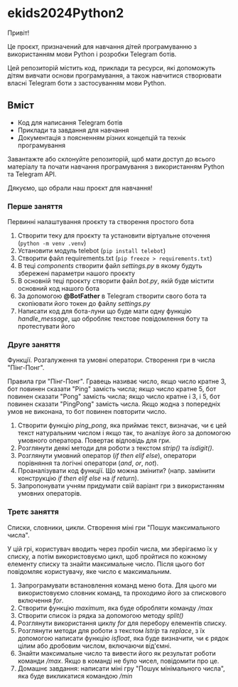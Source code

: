 # ekids2024Python2
Привіт!

Це проєкт, призначений для навчання дітей програмуванню з використанням мови
Python і розробки Telegram ботів.

Цей репозиторій містить код, приклади та ресурси, які допоможуть дітям
вивчати основи програмування, а також навчитися створювати власні Telegram боти
з застосуванням мови Python.

## Вміст
* Код для написання Telegram ботів
* Приклади та завдання для навчання
* Документація з поясненням різних концепцій та технік програмування

Завантажте або склонуйте репозиторій, щоб мати доступ до всього матеріалу
та почати навчання програмування з використанням Python та Telegram API.

Дякуємо, що обрали наш проєкт для навчання!

### Перше заняття
Первинні налаштування проєкту та створення простого бота
1. Створити теку для проєкту та установити віртуальне оточення
(`python -m venv .venv`)
2. Установити модуль telebot (`pip install telebot`)
3. Створити файл requirements.txt (`pip freeze > requirements.txt`)
4. В теці *components* створити файл *settings.py* в якому будуть
збережені параметри нашого проєкту
5. В основній теці проєкту створити файл *bot.py*, якій буде містити основний 
код нашого бота
6. За допомогою **@BotFather** в Telegram створити свого бота та скопіювати
його токен до файлу *settings.py*
7. Написати код для бота-луни що буде мати одну функцію *handle_message*,
що обробляє текстове повідомлення боту та протестувати його

### Друге заняття
Функції. Розгалуження та умовні оператори. Створення гри в числа "Пінг-Понг".

Правила гри "Пінг-Понг". Гравець називає число, якщо число кратне 3,
бот повинен сказати "Ping" замість числа; якщо число кратне 5,
бот повинен сказати "Pong" замість числа; якщо число кратне і 3, і 5,
бот повинен сказати "PingPong" замість числа. Якщо жодна з попередніх
умов не виконана, то бот повинен повторити число.

1. Створити функцію *ping_pong*, яка приймає текст, визначає, чи
є цей текст натуральним числом і якщо так, то аналізує його за допомогою
умовного оператора. Повертає відповідь для гри.
2. Розглянути деякі методи для роботи з текстом *strip()* та *isdigit()*.
3. Розглянути умовний оператор (*if then elif else*), оператори порівняння
та логічні оператори (*and*, *or*, *not*).
4. Проаналізувати код функції. Що можна змінити? (напр. замінити конструкцію
*if then elif else* на *if return*).
5. Запропонувати учням придумати свій варіант гри з використанням
умовних операторів.

### Третє заняття
Списки, словники, цикли. Створення міні гри "Пошук максимального числа".

У цій грі, користувач вводить через пробіл числа, ми зберігаємо їх у списку,
а потім використовуємо цикл, щоб пройтися по кожному елементу списку та
знайти максимальне число. Після цього бот повідомляє користувачу,
яке число є максимальним.

1. Запрограмувати встановлення команд меню бота. Для цього ми використовуємо
словник команд, та проходимо його за спискового включення *for*.
2. Створити функцію *maximum*, яка буде обробляти команду */max*
3. Створити список із рядка за допомогою методу *split()*
4. Розглянути використання циклу *for* для перебору елементів списку.
5. Розглянути методи для роботи з текстом *lstrip* та *replace*,
з їх допомогою написати функцію *isfloat*, яка буде визначити, чи є рядок
цілим або дробовим числом, включаючи від'ємні.
6. Знайти максимальне число та вивести його як результат роботи команди */max*.
Якщо в команді не було чисел, повідомити про це.
7. Домашнє завдання: написати міні гру "Пошук мінімального числа",
яка буде викликатися командою */min*
